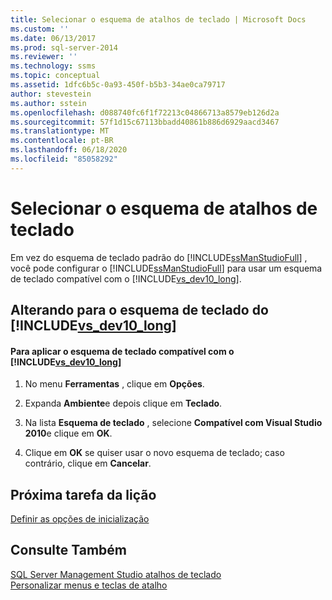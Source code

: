 ```yaml
---
title: Selecionar o esquema de atalhos de teclado | Microsoft Docs
ms.custom: ''
ms.date: 06/13/2017
ms.prod: sql-server-2014
ms.reviewer: ''
ms.technology: ssms
ms.topic: conceptual
ms.assetid: 1dfc6b5c-0a93-450f-b5b3-34ae0ca79717
author: stevestein
ms.author: sstein
ms.openlocfilehash: d088740fc6f1f72213c04866713a8579eb126d2a
ms.sourcegitcommit: 57f1d15c67113bbadd40861b886d6929aacd3467
ms.translationtype: MT
ms.contentlocale: pt-BR
ms.lasthandoff: 06/18/2020
ms.locfileid: "85058292"
---
```

# <a name="select-the-keyboard-shortcut-scheme"></a>Selecionar o esquema de atalhos de teclado
  Em vez do esquema de teclado padrão do [!INCLUDE[ssManStudioFull](../../includes/ssmanstudiofull-md.md)] , você pode configurar o [!INCLUDE[ssManStudioFull](../../includes/ssmanstudiofull-md.md)] para usar um esquema de teclado compatível com o [!INCLUDE[vs_dev10_long](../../includes/vs-dev10-long-md.md)].  
  
## <a name="changing-to-the-vs_dev10_long-keyboard-scheme"></a>Alterando para o esquema de teclado do [!INCLUDE[vs_dev10_long](../../includes/vs-dev10-long-md.md)]  
  
#### <a name="to-apply-vs_dev10_long-compatible-keyboard-scheme"></a>Para aplicar o esquema de teclado compatível com o [!INCLUDE[vs_dev10_long](../../includes/vs-dev10-long-md.md)]  
  
1.  No menu **Ferramentas** , clique em **Opções**.  
  
2.  Expanda **Ambiente**e depois clique em **Teclado**.  
  
3.  Na lista **Esquema de teclado** , selecione **Compatível com Visual Studio 2010**e clique em **OK**.  
  
4.  Clique em **OK** se quiser usar o novo esquema de teclado; caso contrário, clique em **Cancelar**.  
  
## <a name="next-task-in-lesson"></a>Próxima tarefa da lição  
 [Definir as opções de inicialização](lesson-1-7-set-the-startup-options.md)  
  
## <a name="see-also"></a>Consulte Também  
 [SQL Server Management Studio atalhos de teclado](../sql-server-management-studio-keyboard-shortcuts.md)   
 [Personalizar menus e teclas de atalho](../customize-menus-and-shortcut-keys.md)  
  
  
